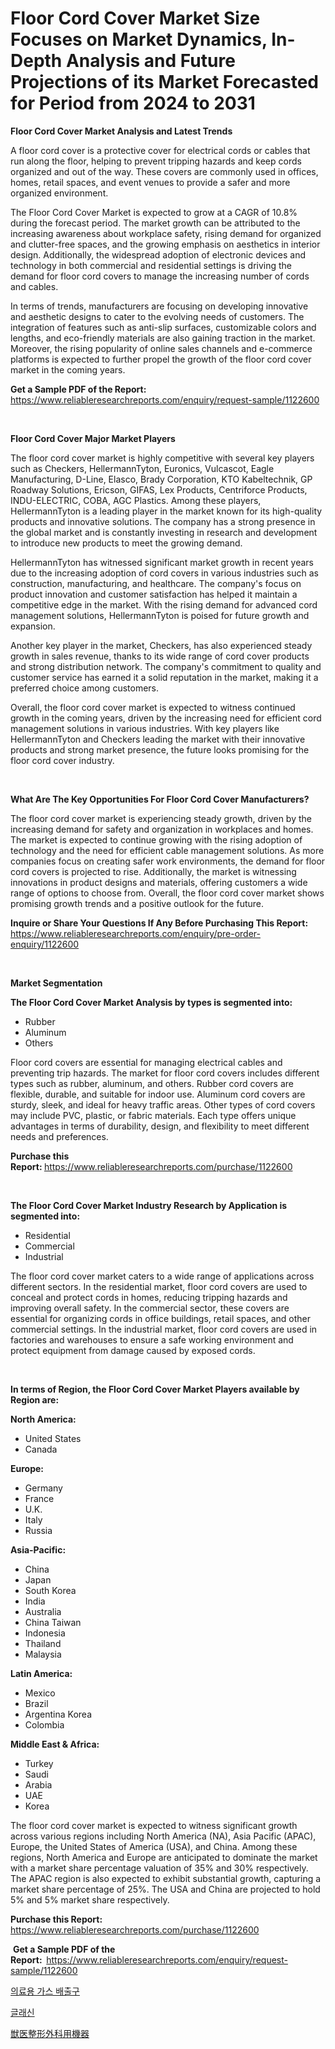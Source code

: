 <p><h1>Floor Cord Cover Market Size Focuses on Market Dynamics, In-Depth Analysis and Future Projections of its Market Forecasted for Period from 2024 to 2031</h1></p><p><strong>Floor Cord Cover Market Analysis and Latest Trends</strong></p>
<p><p>A floor cord cover is a protective cover for electrical cords or cables that run along the floor, helping to prevent tripping hazards and keep cords organized and out of the way. These covers are commonly used in offices, homes, retail spaces, and event venues to provide a safer and more organized environment.</p><p>The Floor Cord Cover Market is expected to grow at a CAGR of 10.8% during the forecast period. The market growth can be attributed to the increasing awareness about workplace safety, rising demand for organized and clutter-free spaces, and the growing emphasis on aesthetics in interior design. Additionally, the widespread adoption of electronic devices and technology in both commercial and residential settings is driving the demand for floor cord covers to manage the increasing number of cords and cables.</p><p>In terms of trends, manufacturers are focusing on developing innovative and aesthetic designs to cater to the evolving needs of customers. The integration of features such as anti-slip surfaces, customizable colors and lengths, and eco-friendly materials are also gaining traction in the market. Moreover, the rising popularity of online sales channels and e-commerce platforms is expected to further propel the growth of the floor cord cover market in the coming years.</p></p>
<p><strong>Get a Sample PDF of the Report:&nbsp;</strong> <a href="https://www.reliableresearchreports.com/enquiry/request-sample/1122600">https://www.reliableresearchreports.com/enquiry/request-sample/1122600</a></p>
<p>&nbsp;</p>
<p><strong>Floor Cord Cover Major Market Players</strong></p>
<p><p>The floor cord cover market is highly competitive with several key players such as Checkers, HellermannTyton, Euronics, Vulcascot, Eagle Manufacturing, D-Line, Elasco, Brady Corporation, KTO Kabeltechnik, GP Roadway Solutions, Ericson, GIFAS, Lex Products, Centriforce Products, INDU-ELECTRIC, COBA, AGC Plastics. Among these players, HellermannTyton is a leading player in the market known for its high-quality products and innovative solutions. The company has a strong presence in the global market and is constantly investing in research and development to introduce new products to meet the growing demand.</p><p>HellermannTyton has witnessed significant market growth in recent years due to the increasing adoption of cord covers in various industries such as construction, manufacturing, and healthcare. The company's focus on product innovation and customer satisfaction has helped it maintain a competitive edge in the market. With the rising demand for advanced cord management solutions, HellermannTyton is poised for future growth and expansion.</p><p>Another key player in the market, Checkers, has also experienced steady growth in sales revenue, thanks to its wide range of cord cover products and strong distribution network. The company's commitment to quality and customer service has earned it a solid reputation in the market, making it a preferred choice among customers.</p><p>Overall, the floor cord cover market is expected to witness continued growth in the coming years, driven by the increasing need for efficient cord management solutions in various industries. With key players like HellermannTyton and Checkers leading the market with their innovative products and strong market presence, the future looks promising for the floor cord cover industry.</p></p>
<p>&nbsp;</p>
<p><strong>What Are The Key Opportunities For Floor Cord Cover Manufacturers?</strong></p>
<p><p>The floor cord cover market is experiencing steady growth, driven by the increasing demand for safety and organization in workplaces and homes. The market is expected to continue growing with the rising adoption of technology and the need for efficient cable management solutions. As more companies focus on creating safer work environments, the demand for floor cord covers is projected to rise. Additionally, the market is witnessing innovations in product designs and materials, offering customers a wide range of options to choose from. Overall, the floor cord cover market shows promising growth trends and a positive outlook for the future.</p></p>
<p><strong>Inquire or Share Your Questions If Any Before Purchasing This Report:</strong> <a href="https://www.reliableresearchreports.com/enquiry/pre-order-enquiry/1122600">https://www.reliableresearchreports.com/enquiry/pre-order-enquiry/1122600</a></p>
<p>&nbsp;</p>
<p><strong>Market Segmentation</strong></p>
<p><strong>The Floor Cord Cover Market Analysis by types is segmented into:</strong></p>
<p><ul><li>Rubber</li><li>Aluminum</li><li>Others</li></ul></p>
<p><p>Floor cord covers are essential for managing electrical cables and preventing trip hazards. The market for floor cord covers includes different types such as rubber, aluminum, and others. Rubber cord covers are flexible, durable, and suitable for indoor use. Aluminum cord covers are sturdy, sleek, and ideal for heavy traffic areas. Other types of cord covers may include PVC, plastic, or fabric materials. Each type offers unique advantages in terms of durability, design, and flexibility to meet different needs and preferences.</p></p>
<p><strong>Purchase this Report:&nbsp;</strong><a href="https://www.reliableresearchreports.com/purchase/1122600">https://www.reliableresearchreports.com/purchase/1122600</a></p>
<p>&nbsp;</p>
<p><strong>The Floor Cord Cover Market Industry Research by Application is segmented into:</strong></p>
<p><ul><li>Residential</li><li>Commercial</li><li>Industrial</li></ul></p>
<p><p>The floor cord cover market caters to a wide range of applications across different sectors. In the residential market, floor cord covers are used to conceal and protect cords in homes, reducing tripping hazards and improving overall safety. In the commercial sector, these covers are essential for organizing cords in office buildings, retail spaces, and other commercial settings. In the industrial market, floor cord covers are used in factories and warehouses to ensure a safe working environment and protect equipment from damage caused by exposed cords.</p></p>
<p>&nbsp;</p>
<p><strong>In terms of Region, the Floor Cord Cover Market Players available by Region are:</strong></p>
<p>
    <p> <strong> North America: </strong>
        <ul>
            <li>United States</li>
            <li>Canada</li>
        </ul>
        </p> 
    <p> <strong> Europe: </strong>
        <ul>
            <li>Germany</li>
            <li>France</li>
            <li>U.K.</li>
            <li>Italy</li>
            <li>Russia</li>
        </ul>
        </p> 
    <p> <strong> Asia-Pacific: </strong>
        <ul>
            <li>China</li>
            <li>Japan</li>
            <li>South Korea</li>
            <li>India</li>
            <li>Australia</li>
            <li>China Taiwan</li>
            <li>Indonesia</li>
            <li>Thailand</li>
            <li>Malaysia</li>
        </ul>
        </p> 
    <p> <strong> Latin America: </strong>
        <ul>
            <li>Mexico</li>
            <li>Brazil</li>
            <li>Argentina Korea</li>
            <li>Colombia</li>
        </ul>
        </p> 
    <p> <strong> Middle East & Africa: </strong>
        <ul>
            <li>Turkey</li>
            <li>Saudi</li>
            <li>Arabia</li>
            <li>UAE</li>
            <li>Korea</li>
        </ul>
    </p>
    </p>
<p><p>The floor cord cover market is expected to witness significant growth across various regions including North America (NA), Asia Pacific (APAC), Europe, the United States of America (USA), and China. Among these regions, North America and Europe are anticipated to dominate the market with a market share percentage valuation of 35% and 30% respectively. The APAC region is also expected to exhibit substantial growth, capturing a market share percentage of 25%. The USA and China are projected to hold 5% and 5% market share respectively.</p></p>
<p><strong>Purchase this Report: </strong><a href="https://www.reliableresearchreports.com/purchase/1122600">https://www.reliableresearchreports.com/purchase/1122600</a></p>
<p>&nbsp;<strong>Get a Sample PDF of the Report:&nbsp;&nbsp;</strong><a href="https://www.reliableresearchreports.com/enquiry/request-sample/1122600">https://www.reliableresearchreports.com/enquiry/request-sample/1122600</a></p>
<p><strong></strong></p>
<p><p><a href="https://medium.com/@jomosley1999/%EC%9D%98%EB%A3%8C%EA%B0%80%EC%8A%A4-%EC%95%84%EC%9B%83%EB%A0%9B-%EC%8B%9C%EC%9E%A5-%EC%84%B1%EA%B3%B5%EC%A0%81%EC%9D%B8-%EB%B9%84%EC%A6%88%EB%8B%88%EC%8A%A4-%EC%A0%84%EB%9E%B5%EC%9D%98-%EC%97%B4%EC%87%A0-%EC%98%88%EC%83%81%EC%B9%98-2031%EB%85%84%EA%B9%8C%EC%A7%80-a43e691ad8fc">의료용 가스 배출구</a></p><p><a href="https://github.com/xvz497517413/Market-Research-Report-List-1/blob/main/962546015333.md">글래신</a></p><p><a href="https://github.com/ksxzwxabcuynh011/Market-Research-Report-List-1/blob/main/254527816421.md">獣医整形外科用機器</a></p></p>